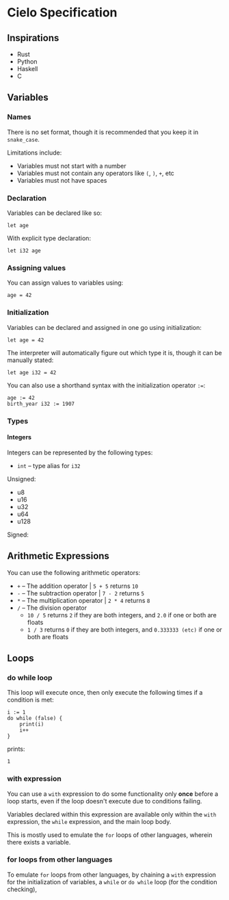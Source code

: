 # Cielo Specification

## Inspirations

* Rust
* Python
* Haskell
* C

## Variables
### Names
There is no set format, though it is recommended that you keep it in
`snake_case`.

Limitations include:

* Variables must not start with a number
* Variables must not contain any operators like `(`, `)`, `+`, etc
* Variables must not have spaces

### Declaration
Variables can be declared like so:

```
let age
```

With explicit type declaration:

```
let i32 age
```

### Assigning values
You can assign values to variables using:

```
age = 42
```

### Initialization
Variables can be declared and assigned in one go using initialization:

```
let age = 42
```

The interpreter will automatically figure out which type it is, though it can
be manually stated:

```
let age i32 = 42
```

You can also use a shorthand syntax with the initialization operator `:=`:

```
age := 42
birth_year i32 := 1907
```

### Types

#### Integers
Integers can be represented by the following types:

* `int` – type alias for `i32`

Unsigned:

* u8
* u16
* u32
* u64
* u128

Signed:


## Arithmetic Expressions
You can use the following arithmetic operators:

* `+` – The addition operator | `5 + 5` returns `10`
* `-` – The subtraction operator | `7 - 2` returns `5`
* `*` – The multiplication operator | `2 * 4` returns `8`
* `/` – The division operator
    * `10 / 5` returns `2` if they are both integers, and `2.0` if one or both
      are floats
    * `1 / 3` returns `0` if they are both integers, and `0.333333 (etc)` if
      one or both are floats



<!-- ## Precedence -->

## Loops

### do while loop
This loop will execute once, then only execute the following times if a
condition is met:

```
i := 1
do while (false) {
    print(i)
    i++
}
```

prints:

```
1
```

### with expression
You can use a `with` expression to do some functionality only **once** before a
loop starts, even if the loop doesn't execute due to conditions failing.

Variables declared within this expression are available only within the `with`
expression, the `while` expression, and the main loop body.

This is mostly used to emulate the `for` loops of other languages, wherein
there exists a variable.

### for loops from other languages
To emulate `for` loops from other languages, by chaining a `with` expression
for the initialization of variables, a `while` or `do while` loop (for the
condition checking), 